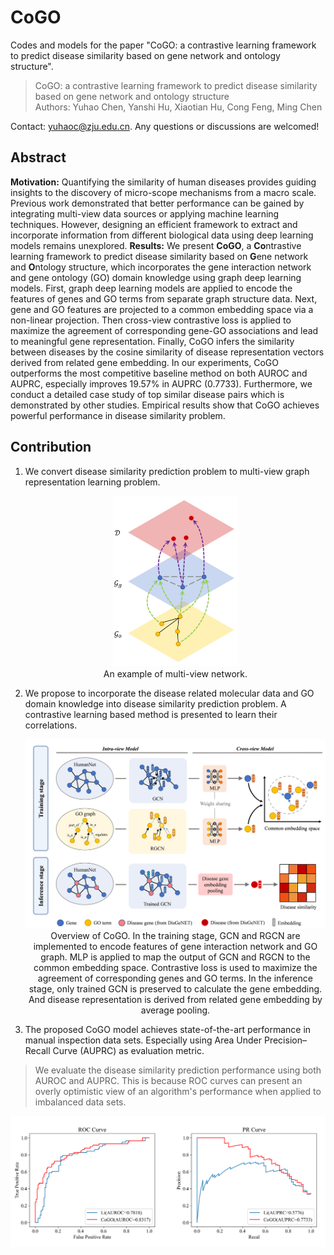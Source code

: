 # CoGO


Codes and models for the paper "CoGO: a contrastive learning framework to predict disease similarity based on gene network and ontology structure".
> CoGO: a contrastive learning framework to predict disease similarity based on gene network and ontology structure \
> Authors: Yuhao Chen, Yanshi Hu, Xiaotian Hu, Cong Feng, Ming Chen 

Contact: yuhaoc@zju.edu.cn. Any questions or discussions are welcomed!

## Abstract

**Motivation:** Quantifying the similarity of human diseases provides guiding insights to the discovery of micro-scope mechanisms from a macro scale. Previous work demonstrated that better performance can be gained by integrating multi-view data sources or applying machine learning techniques. However, designing an efficient framework to extract and incorporate information from different biological data using deep learning models remains unexplored.
**Results:** We present **CoGO**, a **Co**ntrastive learning framework to predict disease similarity based on **G**ene network and **O**ntology structure, which incorporates the gene interaction network and gene ontology (GO) domain knowledge using graph deep learning models. First, graph deep learning models are applied to encode the features of genes and GO terms from separate graph structure data. Next, gene and GO features are projected to a common embedding space via a non-linear projection. Then cross-view contrastive loss is applied to maximize the agreement of corresponding gene-GO associations and lead to meaningful gene representation. Finally, CoGO infers the similarity between diseases by the cosine similarity of disease representation vectors derived from related gene embedding. In our experiments, CoGO outperforms the most competitive baseline method on both AUROC and AUPRC, especially improves 19.57% in AUPRC (0.7733). Furthermore, we conduct a detailed case study of top similar disease pairs which is demonstrated by other studies. Empirical results show that CoGO achieves powerful performance in disease similarity problem.

## Contribution

1. We convert disease similarity prediction problem to multi-view graph representation learning problem.
   <div align="center"><img width="200" src="./images/multiview_net.png"/></div>
   <center>An example of multi-view network.</center>

2. We propose to incorporate the disease related molecular data and GO domain knowledge into disease similarity prediction problem. A contrastive learning based method is presented to learn their correlations. 
   <div align="center"><img width="700" src="./images/pipeline.png"/></div>
   <center>Overview of CoGO. In the training stage, GCN and RGCN are implemented to encode features of gene interaction network and GO graph. MLP is applied to map the output of GCN and RGCN to the common embedding space. Contrastive loss is used to maximize the agreement of corresponding genes and GO terms. In the inference stage, only trained GCN is preserved to calculate the gene embedding. And disease representation is derived from related gene embedding by average pooling.</center>

3. The proposed CoGO model achieves state-of-the-art performance in manual inspection data sets. Especially using Area Under Precision–Recall Curve (AUPRC) as evaluation metric. 
> We evaluate the disease similarity prediction performance using both AUROC and AUPRC. This is because ROC curves can present an overly optimistic view of an algorithm's performance when applied to imbalanced data sets. 
   <div align="center"><img width="600" src="./images/results.png"/></div>